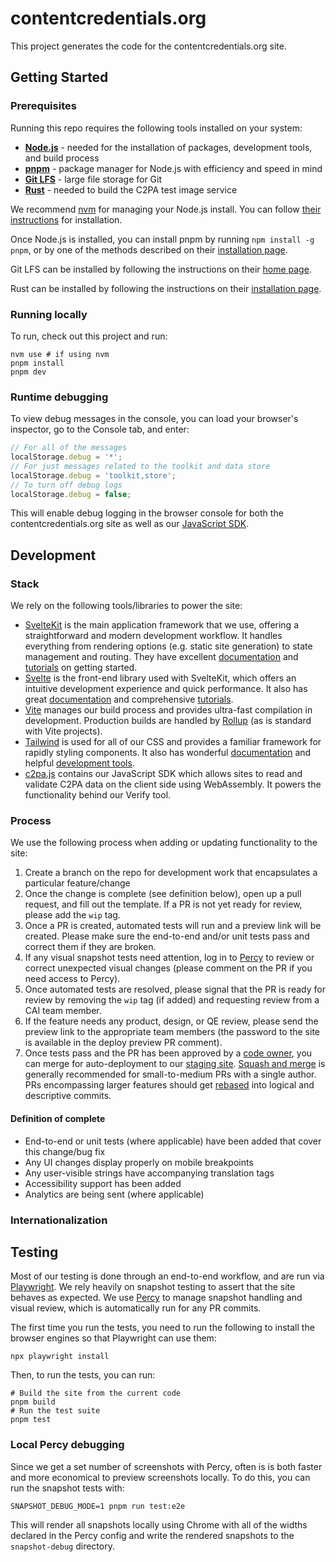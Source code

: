 # contentcredentials.org

This project generates the code for the contentcredentials.org site.

## Getting Started

### Prerequisites

Running this repo requires the following tools installed on your system:

- **[Node.js](https://nodejs.org/)** - needed for the installation of packages, development tools, and build process
- **[pnpm](https://pnpm.io/)** - package manager for Node.js with efficiency and speed in mind
- **[Git LFS](https://git-lfs.com/)** - large file storage for Git
- **[Rust](https://www.rust-lang.org/)** - needed to build the C2PA test image service

We recommend [nvm](https://github.com/nvm-sh) for managing your Node.js install. You can follow [their instructions](https://github.com/nvm-sh/nvm#installing-and-updating) for installation.

Once Node.js is installed, you can install pnpm by running `npm install -g pnpm`, or by one of the methods described on their [installation page](https://pnpm.io/installation).

Git LFS can be installed by following the instructions on their [home page](https://git-lfs.com/).

Rust can be installed by following the instructions on their [installation page](https://www.rust-lang.org/tools/install).

### Running locally

To run, check out this project and run:

```shell
nvm use # if using nvm
pnpm install
pnpm dev
```

### Runtime debugging

To view debug messages in the console, you can load your browser's inspector, go to the Console tab, and enter:

```js
// For all of the messages
localStorage.debug = '*';
// For just messages related to the toolkit and data store
localStorage.debug = 'toolkit,store';
// To turn off debug logs
localStorage.debug = false;
```

This will enable debug logging in the browser console for both the contentcredentials.org site as well as our [JavaScript SDK](https://github.com/contentauth/c2pa-js).

## Development

### Stack

We rely on the following tools/libraries to power the site:

- [SvelteKit](https://kit.svelte.dev/) is the main application framework that we use, offering a straightforward and modern development workflow. It handles everything from rendering options (e.g. static site generation) to state management and routing. They have excellent [documentation](https://kit.svelte.dev/docs/introduction) and [tutorials](https://learn.svelte.dev/tutorial/introducing-sveltekit) on getting started.
- [Svelte](https://svelte.dev/) is the front-end library used with SvelteKit, which offers an intuitive development experience and quick performance. It also has great [documentation](https://svelte.dev/docs/introduction) and comprehensive [tutorials](https://learn.svelte.dev/tutorial/welcome-to-svelte).
- [Vite](https://vitejs.dev/) manages our build process and provides ultra-fast compilation in development. Production builds are handled by [Rollup](https://rollupjs.org/) (as is standard with Vite projects).
- [Tailwind](https://tailwindcss.com/) is used for all of our CSS and provides a familiar framework for rapidly styling components. It also has wonderful [documentation](https://tailwindcss.com/docs/installation) and helpful [development tools](https://tailwindcss.com/docs/editor-setup).
- [c2pa.js](https://opensource.contentauthenticity.org/docs/js-sdk/getting-started/overview) contains our JavaScript SDK which allows sites to read and validate C2PA data on the client side using WebAssembly. It powers the functionality behind our Verify tool.

### Process

We use the following process when adding or updating functionality to the site:

1. Create a branch on the repo for development work that encapsulates a particular feature/change
2. Once the change is complete (see definition below), open up a pull request, and fill out the template. If a PR is not yet ready for review, please add the `wip` tag.
3. Once a PR is created, automated tests will run and a preview link will be created. Please make sure the end-to-end and/or unit tests pass and correct them if they are broken.
4. If any visual snapshot tests need attention, log in to [Percy](https://percy.io/85a19a76/contentcredentials.org) to review or correct unexpected visual changes (please comment on the PR if you need access to Percy).
5. Once automated tests are resolved, please signal that the PR is ready for review by removing the `wip` tag (if added) and requesting review from a CAI team member.
6. If the feature needs any product, design, or QE review, please send the preview link to the appropriate team members (the password to the site is available in the deploy preview PR comment).
7. Once tests pass and the PR has been approved by a [code owner](https://github.com/orgs/contentauth/teams/c2pa-js-committers/members), you can merge for auto-deployment to our [staging site](https://cc-dev.netlify.app/). [Squash and merge](https://docs.github.com/en/pull-requests/collaborating-with-pull-requests/incorporating-changes-from-a-pull-request/merging-a-pull-request#merging-a-pull-request) is generally recommended for small-to-medium PRs with a single author. PRs encompassing larger features should get [rebased](https://docs.github.com/en/get-started/using-git/about-git-rebase) into logical and descriptive commits.

#### Definition of complete

- End-to-end or unit tests (where applicable) have been added that cover this change/bug fix
- Any UI changes display properly on mobile breakpoints
- Any user-visible strings have accompanying translation tags
- Accessibility support has been added
- Analytics are being sent (where applicable)

### Internationalization

## Testing

Most of our testing is done through an end-to-end workflow, and are run via [Playwright](https://playwright.dev/). We rely heavily on snapshot testing to assert that the site behaves as expected. We use [Percy](https://percy.io/) to manage snapshot handling and visual review, which is automatically run for any PR commits.

The first time you run the tests, you need to run the following to install the browser engines so that Playwright can use them:

```shell
npx playwright install
```

Then, to run the tests, you can run:

```shell
# Build the site from the current code
pnpm build
# Run the test suite
pnpm test
```

### Local Percy debugging

Since we get a set number of screenshots with Percy, often is is both faster and more economical to preview screenshots
locally. To do this, you can run the snapshot tests with:

```shell
SNAPSHOT_DEBUG_MODE=1 pnpm run test:e2e
```

This will render all snapshots locally using Chrome with all of the widths declared in the Percy config and write the
rendered snapshots to the `snapshot-debug` directory.
